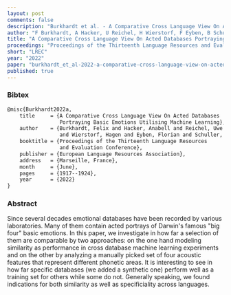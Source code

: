 ```yaml
---
layout: post
comments: false
description: "Burkhardt et al. - A Comparative Cross Language View On Acted Databases Portraying Basic Emotions Utilising Machine Learning"
author: "F Burkhardt, A Hacker, U Reichel, H Wierstorf, F Eyben, B Schuller"
title: "A Comparative Cross Language View On Acted Databases Portraying Basic Emotions Utilising Machine Learning"
proceedings: "Proceedings of the Thirteenth Language Resources and Evaluation Conference"
short: "LREC"
year: "2022"
paper: "burkhardt_et_al-2022-a-comparative-cross-language-view-on-acted-databases-portraying-basic-emotions-utilising-machine-learningal.pdf"
published: true
---
```


### Bibtex

```latex
@misc{Burkhardt2022a,
    title     = {A Comparative Cross Language View On Acted Databases
                 Portraying Basic Emotions Utilising Machine Learning},
    author    = {Burkhardt, Felix and Hacker, Anabell and Reichel, Uwe
                 and Wierstorf, Hagen and Eyben, Florian and Schuller, Björn},
    booktitle = {Proceedings of the Thirteenth Language Resources
                 and Evaluation Conference},
    publisher = {European Language Resources Association},
    address   = {Marseille, France},
    month     = {June},
    pages     = {1917--1924},
    year      = {2022}
}
```

### Abstract

Since several decades emotional databases have been recorded by various
laboratories. Many of them contain acted portrays of Darwin's famous "big four"
basic emotions. In this paper, we investigate in how far a selection of them are
comparable by two approaches: on the one hand modeling similarity as performance
in cross database machine learning experiments and on the other by analyzing a
manually picked set of four acoustic features that represent different phonetic
areas. It is interesting to see in how far specific databases (we added a
synthetic one) perform well as a training set for others while some do not.
Generally speaking, we found indications for both similarity as well as
specificiality across languages.
